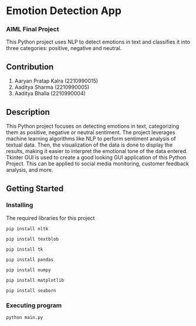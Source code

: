# Emotion Detection App
### AIML Final Project

This Python project uses NLP to detect emotions in text and classifies it into three categories: positive, negative and neutral.

## Contribution

1. Aaryan Pratap Kalra (2210990015)
2. Aaditya Sharma (2210990005)
3. Aaditya Bhalla (2210990004)

## Description

This Python project focuses on detecting emotions in text, categorizing them as positive, negative or neutral sentiment. The project leverages machine learning algorithms like NLP to perform sentiment analysis of textual data. Then, the visualization of the data is done to display the results, making it easier to interpret the emotional tone of the data entered. Tkinter GUI is used to create a good looking GUI application of this Python Project. This can be applied to social media monitoring, customer feedback analysis, and more.

## Getting Started

### Installing

The required libraries for this project
```
pip install nltk
```
```
pip install textblob
```
```
pip install tk
```
```
pip install pandas
```
```
pip install numpy
```
```
pip install matplotlib
```
```
pip install seaborn
```

### Executing program

```
python main.py
```
